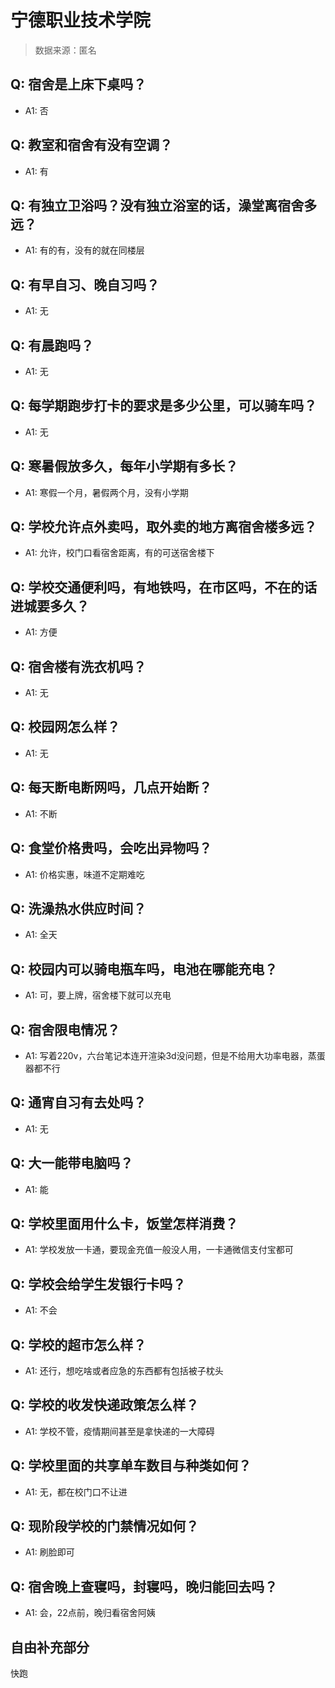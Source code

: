 # 宁德职业技术学院

> 数据来源：匿名

## Q: 宿舍是上床下桌吗？

- A1: 否

## Q: 教室和宿舍有没有空调？

- A1: 有

## Q: 有独立卫浴吗？没有独立浴室的话，澡堂离宿舍多远？

- A1: 有的有，没有的就在同楼层

## Q: 有早自习、晚自习吗？

- A1: 无

## Q: 有晨跑吗？

- A1: 无

## Q: 每学期跑步打卡的要求是多少公里，可以骑车吗？

- A1: 无

## Q: 寒暑假放多久，每年小学期有多长？

- A1: 寒假一个月，暑假两个月，没有小学期

## Q: 学校允许点外卖吗，取外卖的地方离宿舍楼多远？

- A1: 允许，校门口看宿舍距离，有的可送宿舍楼下

## Q: 学校交通便利吗，有地铁吗，在市区吗，不在的话进城要多久？

- A1: 方便

## Q: 宿舍楼有洗衣机吗？

- A1: 无

## Q: 校园网怎么样？

- A1: 无

## Q: 每天断电断网吗，几点开始断？

- A1: 不断

## Q: 食堂价格贵吗，会吃出异物吗？

- A1: 价格实惠，味道不定期难吃

## Q: 洗澡热水供应时间？

- A1: 全天

## Q: 校园内可以骑电瓶车吗，电池在哪能充电？

- A1: 可，要上牌，宿舍楼下就可以充电

## Q: 宿舍限电情况？

- A1: 写着220v，六台笔记本连开渲染3d没问题，但是不给用大功率电器，蒸蛋器都不行

## Q: 通宵自习有去处吗？

- A1: 无

## Q: 大一能带电脑吗？

- A1: 能

## Q: 学校里面用什么卡，饭堂怎样消费？

- A1: 学校发放一卡通，要现金充值一般没人用，一卡通微信支付宝都可

## Q: 学校会给学生发银行卡吗？

- A1: 不会

## Q: 学校的超市怎么样？

- A1: 还行，想吃啥或者应急的东西都有包括被子枕头

## Q: 学校的收发快递政策怎么样？

- A1: 学校不管，疫情期间甚至是拿快递的一大障碍

## Q: 学校里面的共享单车数目与种类如何？

- A1: 无，都在校门口不让进

## Q: 现阶段学校的门禁情况如何？

- A1: 刷脸即可

## Q: 宿舍晚上查寝吗，封寝吗，晚归能回去吗？

- A1: 会，22点前，晚归看宿舍阿姨

## 自由补充部分

快跑